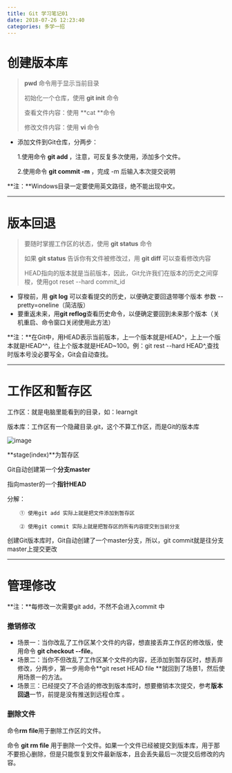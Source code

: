 ```yaml
---
title: Git 学习笔记01
date: 2018-07-26 12:23:40
categories: 多学一招
---
```


# 创建版本库

> **pwd** 命令用于显示当前目录
>
> 初始化一个仓库，使用 **git init** 命令
>
> 查看文件内容：使用 **cat <file>**命令
>
> 修改文件内容：使用 **vi <file>** 命令

- 添加文件到Git仓库，分两步：

  1.使用命令 **git add <file>**，注意，可反复多次使用，添加多个文件。

  2.使用命令 **git commit -m <message>**，完成           -m 后输入本次提交说明

**注：**Windows目录一定要使用英文路径，绝不能出现中文。

---

# 版本回退

> 要随时掌握工作区的状态，使用 **git status** 命令
>
> 如果 **git status** 告诉你有文件被修改过，用 **git diff** 可以查看修改内容
>
> HEAD指向的版本就是当前版本，因此，Git允许我们在版本的历史之间穿梭，使用got reset --hard commit_id

- 穿梭前，用 **git log** 可以查看提交的历史，以便确定要回退带哪个版本  参数 --pretty=oneline（简洁版）
- 要重返未来，用**git reflog**查看历史命令，以便确定要回到未来那个版本（关机重启、命令窗口关闭使用此方法）

**注：**在Git中，用HEAD表示当前版本，上一个版本就是HEAD^，上上一个版本就是HEAD^^，往上个版本就是HEAD~100。例：git rest --hard HEAD^,查找时版本号没必要写全，Git会自动查找。

---

# 工作区和暂存区

工作区：就是电脑里能看到的目录，如：learngit

版本库：工作区有一个隐藏目录.git，这个不算工作区，而是Git的版本库

![image](https://wx2.sinaimg.cn/large/80ceacb8ly1ftn7bsbhttj20cq06iaa8.jpg)

**stage(index)**为暂存区

Git自动创建第一个**分支master**

指向master的一个**指针HEAD**



分解：

	    ① 使用git add 实际上就是把文件添加到暂存区

	    ② 使用git commit 实际上就是把暂存区的所有内容提交到当前分支

创建Git版本库时，Git自动创建了一个master分支，所以，git commit就是往分支master上提交更改

---

# 管理修改

**注：**每修改一次需要git add，不然不会进入commit 中

### 撤销修改

- 场景一：当你改乱了工作区某个文件的内容，想直接丢弃工作区的修改版，使用命令 **git checkout  --file**。
- 场景二：当你不但改乱了工作区某个文件的内容，还添加到暂存区时，想丢弃修改，分两步，第一步用命令**git reset HEAD file **就回到了场景1，然后使用场景一的方法。
- 场景三：已经提交了不合适的修改到版本库时，想要撤销本次提交，参考**版本回退**一节，前提是没有推送到远程仓库 。

### 删除文件

命令**rm file**用于删除工作区的文件。

命令 **git rm file** 用于删除一个文件。如果一个文件已经被提交到版本库，用于那不要担心删除，但是只能恢复到文件最新版本，且会丢失最后一次提交后修改的内容。 

